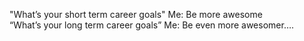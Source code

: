 <!--
id: 1325540762
link: http://kevinisom.info/post/1325540762/whats-your-short-term-career-goals-me-be-more
slug: whats-your-short-term-career-goals-me-be-more
date: Sat Oct 16 2010 18:10:24 GMT+1300 (NZDT)
raw: {"blog_name":"kevinisom","id":1325540762,"post_url":"http://kevinisom.info/post/1325540762/whats-your-short-term-career-goals-me-be-more","slug":"whats-your-short-term-career-goals-me-be-more","type":"text","date":"2010-10-16 05:10:24 GMT","timestamp":1287205824,"state":"published","format":"html","reblog_key":"iV4t57L5","tags":[],"short_url":"http://tmblr.co/Zw68Yy1F0YMQ","highlighted":[],"feed_item":"http://twitter.com/kev_nz/statuses/27405946081","from_feed_id":"650289","note_count":0,"title":null,"body":"<p>\"What&#8217;s your short term career goals\" Me: Be more awesome<br/>\n&#8220;What&#8217;s your long term career goals&#8221; Me: Be even more awesomer&#8230;.</p>"}
publish: 2010-10-016
tags: 
title: null
-->


"What’s your short term career goals" Me: Be more awesome\
 “What’s your long term career goals” Me: Be even more awesomer….


